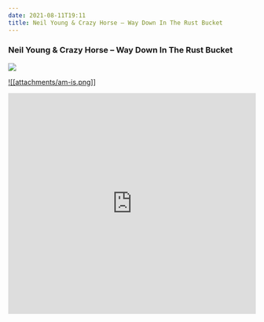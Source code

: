 ```yaml
---
date: 2021-08-11T19:11
title: Neil Young & Crazy Horse – Way Down In The Rust Bucket
---
```

### Neil Young & Crazy Horse – Way Down In The Rust Bucket
[![](https://img.discogs.com/bbsUpYtuxxNr4zoL7NRlmDW16ZY=/fit-in/600x600/filters:strip_icc():format(jpeg):mode_rgb():quality(90)/discogs-images/R-17524333-1613981190-8439.jpeg.jpg)][1] 

[1]: https://www.discogs.com/release/17524333
[2]: https://music.apple.com/us/album/1547853174

[![[attachments/am-is.png]]][2]

<iframe allow="autoplay *; encrypted-media *; fullscreen *" frameborder="0" height="450" style="width:100%;max-width:660px;overflow:hidden;background:transparent;" sandbox="allow-forms allow-popups allow-same-origin allow-scripts allow-storage-access-by-user-activation allow-top-navigation-by-user-activation" src="https://embed.music.apple.com/us/album/turn-blue/1547853174"></iframe>